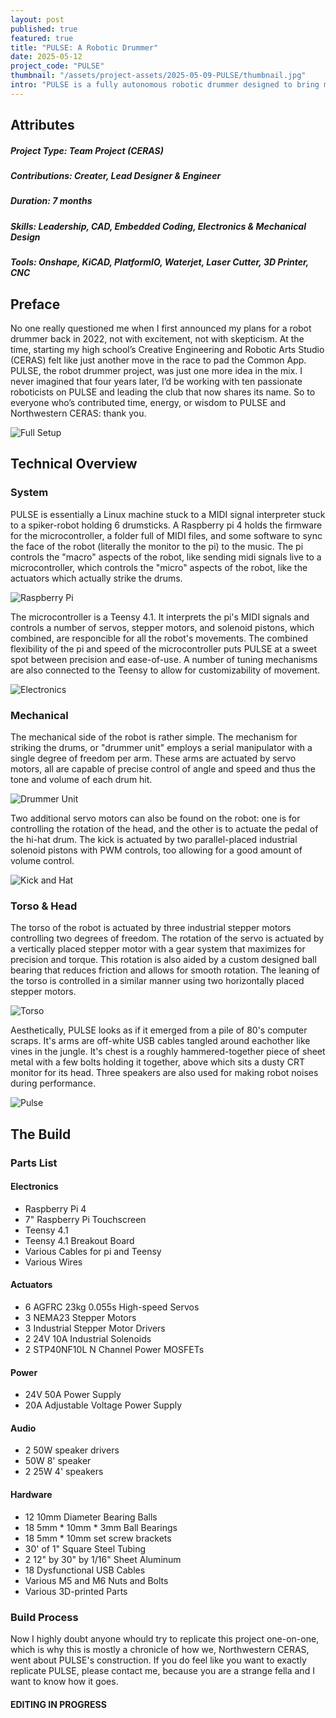 ```yaml
---
layout: post
published: true
featured: true
title: "PULSE: A Robotic Drummer"
date: 2025-05-12
project_code: "PULSE"
thumbnail: "/assets/project-assets/2025-05-09-PULSE/thumbnail.jpg"
intro: "PULSE is a fully autonomous robotic drummer designed to bring mechanical precision to live percussion. With six independent drumsticks, Linux-powered facial expressions, and synchronized torso swaying, it bridges the gap between robotics and musical expression. This project explores rhythmic automation in a way that feels both industrial and lifelike."
---
```

## Attributes
##### Project Type: Team Project (CERAS)
##### Contributions: Creater, Lead Designer & Engineer
##### Duration: 7 months
##### Skills: Leadership, CAD, Embedded Coding, Electronics & Mechanical Design
##### Tools: Onshape, KiCAD, PlatformIO, Waterjet, Laser Cutter, 3D Printer, CNC

## Preface
No one really questioned me when I first announced my plans for a robot drummer back in 2022, not with excitement, not with skepticism. At the time, starting my high school’s Creative Engineering and Robotic Arts Studio (CERAS) felt like just another move in the race to pad the Common App. PULSE, the robot drummer project, was just one more idea in the mix. I never imagined that four years later, I’d be working with ten passionate roboticists on PULSE and leading the club that now shares its name. So to everyone who’s contributed time, energy, or wisdom to PULSE and Northwestern CERAS: thank you.

![Full Setup](/assets/project-assets/2025-05-09-PULSE/setup.jpg)

## Technical Overview
### System
PULSE is essentially a Linux machine stuck to a MIDI signal interpreter stuck to a spiker-robot holding 6 drumsticks. A Raspberry pi 4 holds the firmware for the microcontroller, a folder full of MIDI files, and some software to sync the face of the robot (literally the monitor to the pi) to the music. The pi controls the "macro" aspects of the robot, like sending midi signals live to a microcontroller, which controls the "micro" aspects of the robot, like the actuators which actually strike the drums. 

![Raspberry Pi](/assets/project-assets/2025-05-09-PULSE/pi.jpg)

The microcontroller is a Teensy 4.1. It interprets the pi's MIDI signals and controls a number of servos, stepper motors, and solenoid pistons, which combined, are responcible for all the robot's movements. The combined flexibility of the pi and speed of the microcontroller puts PULSE at a sweet spot between precision and ease-of-use. A number of tuning mechanisms are also connected to the Teensy to allow for customizability  of movement.

![Electronics](/assets/project-assets/2025-05-09-PULSE/teensy.jpg)

### Mechanical

The mechanical side of the robot is rather simple. The mechanism for striking the drums, or "drummer unit" employs a serial manipulator with a single degree of freedom per arm. These arms are actuated by servo motors, all are capable of precise control of angle and speed and thus the tone and volume of each drum hit. 

![Drummer Unit](/assets/project-assets/2025-05-09-PULSE/drumunit.jpg)

Two additional servo motors can also be found on the robot: one is for controlling the rotation of the head, and the other is to actuate the pedal of the hi-hat drum. The kick is actuated by two parallel-placed industrial solenoid pistons with PWM controls, too allowing for a good amount of volume control.

![Kick and Hat](/assets/project-assets/2025-05-09-PULSE/kickhat.jpg)

### Torso & Head
The torso of the robot is actuated by three industrial stepper motors controlling two degrees of freedom. The rotation of the servo is actuated by a vertically placed stepper motor with a gear system that maximizes for precision and torque. This rotation is also aided by a custom designed ball bearing that reduces friction and allows for smooth rotation. The leaning of the torso is controlled in a similar manner using two horizontally placed stepper motors. 

![Torso](/assets/project-assets/2025-05-09-PULSE/steppers.jpg)

Aesthetically, PULSE looks as if it emerged from a pile of 80's computer scraps. It's arms are off-white USB cables tangled around eachother like vines in the jungle. It's chest is a roughly hammered-together piece of sheet metal with a few bolts holding it together, above which sits a dusty CRT monitor for its head. Three speakers are also used for making robot noises during performance.

![Pulse](/assets/project-assets/2025-05-09-PULSE/head.jpg)

## The Build
### Parts List
#### Electronics
- Raspberry Pi 4
- 7" Raspberry Pi Touchscreen
- Teensy 4.1
- Teensy 4.1 Breakout Board
- Various Cables for pi and Teensy
- Various Wires

#### Actuators
- 6 AGFRC 23kg 0.055s High-speed Servos
- 3 NEMA23 Stepper Motors
- 3 Industrial Stepper Motor Drivers
- 2 24V 10A Industrial Solenoids
- 2 STP40NF10L N Channel Power MOSFETs

#### Power
- 24V 50A Power Supply
- 20A Adjustable Voltage Power Supply

#### Audio
- 2 50W speaker drivers
- 50W 8' speaker
- 2 25W 4' speakers

#### Hardware
- 12 10mm Diameter Bearing Balls
- 18 5mm * 10mm * 3mm Ball Bearings
- 18 5mm * 10mm set screw brackets
- 30' of 1" Square Steel Tubing
- 2 12" by 30" by 1/16" Sheet Aluminum
- 18 Dysfunctional USB Cables
- Various M5 and M6 Nuts and Bolts
- Various 3D-printed Parts

### Build Process
Now I highly doubt anyone whould try to replicate this project one-on-one, which is why this is mostly a chronicle of how we, Northwestern CERAS, went about PULSE's construction. If you do feel like you want to exactly replicate PULSE, please contact me, because you are a strange fella and I want to know how it goes. 

#### EDITING IN PROGRESS 
